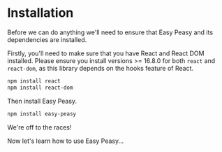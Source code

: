 # Installation

Before we can do anything we'll need to ensure that Easy Peasy and its
dependencies are installed.

Firstly, you'll need to make sure that you have React and React DOM installed.
Please ensure you install versions >= 16.8.0 for both `react` and `react-dom`, as
this library depends on the hooks feature of React.

```bash
npm install react
npm install react-dom
```

Then install Easy Peasy.

```bash
npm install easy-peasy
```

We're off to the races!

Now let's learn how to use Easy Peasy...